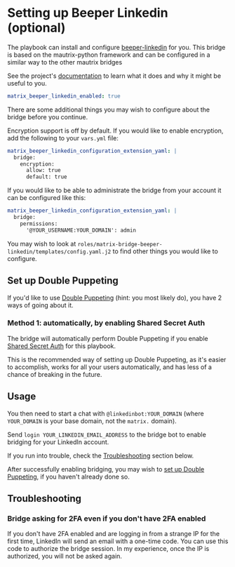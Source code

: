 # Setting up Beeper Linkedin (optional)

The playbook can install and configure [beeper-linkedin](https://gitlab.com/beeper/linkedin) for you. This bridge is based on the mautrix-python framework and can be configured in a similar way to the other mautrix bridges

See the project's [documentation](https://gitlab.com/beeper/linkedin/-/blob/master/README.md) to learn what it does and why it might be useful to you.

```yaml
matrix_beeper_linkedin_enabled: true
```

There are some additional things you may wish to configure about the bridge before you continue.

Encryption support is off by default. If you would like to enable encryption, add the following to your `vars.yml` file:
```yaml
matrix_beeper_linkedin_configuration_extension_yaml: |
  bridge:
    encryption:
      allow: true
      default: true
```

If you would like to be able to administrate the bridge from your account it can be configured like this:
```yaml
matrix_beeper_linkedin_configuration_extension_yaml: |
  bridge:
    permissions:
      '@YOUR_USERNAME:YOUR_DOMAIN': admin
```

You may wish to look at `roles/matrix-bridge-beeper-linkedin/templates/config.yaml.j2` to find other things you would like to configure.


## Set up Double Puppeting

If you'd like to use [Double Puppeting](https://docs.mau.fi/bridges/general/double-puppeting.html) (hint: you most likely do), you have 2 ways of going about it.

### Method 1: automatically, by enabling Shared Secret Auth

The bridge will automatically perform Double Puppeting if you enable [Shared Secret Auth](configuring-playbook-shared-secret-auth.md) for this playbook.

This is the recommended way of setting up Double Puppeting, as it's easier to accomplish, works for all your users automatically, and has less of a chance of breaking in the future.


## Usage

You then need to start a chat with `@linkedinbot:YOUR_DOMAIN` (where `YOUR_DOMAIN` is your base domain, not the `matrix.` domain).

Send `login YOUR_LINKEDIN_EMAIL_ADDRESS` to the bridge bot to enable bridging for your LinkedIn account. 

If you run into trouble, check the [Troubleshooting](#troubleshooting) section below.

After successfully enabling bridging, you may wish to [set up Double Puppeting](#set-up-double-puppeting), if you haven't already done so.


## Troubleshooting

### Bridge asking for 2FA even if you don't have 2FA enabled

If you don't have 2FA enabled and are logging in from a strange IP for the first time, LinkedIn will send an email with a one-time code. You can use this code to authorize the bridge session. In my experience, once the IP is authorized, you will not be asked again. 
